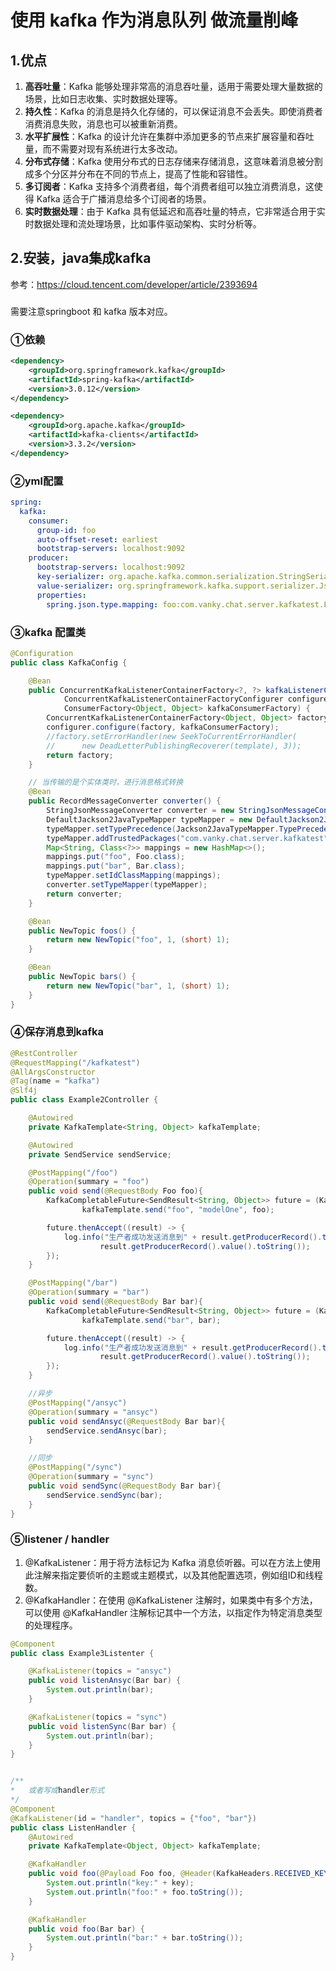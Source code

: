 # 使用 kafka 作为消息队列 做流量削峰

## 1.优点

1. **高吞吐量**：Kafka 能够处理非常高的消息吞吐量，适用于需要处理大量数据的场景，比如日志收集、实时数据处理等。
2. **持久性**：Kafka 的消息是持久化存储的，可以保证消息不会丢失。即使消费者消费消息失败，消息也可以被重新消费。
3. **水平扩展性**：Kafka 的设计允许在集群中添加更多的节点来扩展容量和吞吐量，而不需要对现有系统进行太多改动。
4. **分布式存储**：Kafka 使用分布式的日志存储来存储消息，这意味着消息被分割成多个分区并分布在不同的节点上，提高了性能和容错性。
5. **多订阅者**：Kafka 支持多个消费者组，每个消费者组可以独立消费消息，这使得 Kafka 适合于广播消息给多个订阅者的场景。
6. **实时数据处理**：由于 Kafka 具有低延迟和高吞吐量的特点，它非常适合用于实时数据处理和流处理场景，比如事件驱动架构、实时分析等。



## 2.安装，java集成kafka

参考：<https://cloud.tencent.com/developer/article/2393694>

### 

需要注意springboot 和 kafka 版本对应。

### ①依赖

```xml
<dependency>
    <groupId>org.springframework.kafka</groupId>
    <artifactId>spring-kafka</artifactId>
    <version>3.0.12</version>
</dependency>

<dependency>
    <groupId>org.apache.kafka</groupId>
    <artifactId>kafka-clients</artifactId>
    <version>3.3.2</version>
</dependency>
```



### ②yml配置

```yaml
spring: 
  kafka:
    consumer:
      group-id: foo
      auto-offset-reset: earliest
      bootstrap-servers: localhost:9092
    producer:
      bootstrap-servers: localhost:9092
      key-serializer: org.apache.kafka.common.serialization.StringSerializer
      value-serializer: org.springframework.kafka.support.serializer.JsonSerializer
      properties:
        spring.json.type.mapping: foo:com.vanky.chat.server.kafkatest.Foo,bar:com.vanky.chat.server.kafkatest.Bar
```



### ③kafka 配置类

```java
@Configuration
public class KafkaConfig {

	@Bean
	public ConcurrentKafkaListenerContainerFactory<?, ?> kafkaListenerContainerFactory(
			ConcurrentKafkaListenerContainerFactoryConfigurer configurer,
			ConsumerFactory<Object, Object> kafkaConsumerFactory) {
		ConcurrentKafkaListenerContainerFactory<Object, Object> factory = new ConcurrentKafkaListenerContainerFactory<>();
		configurer.configure(factory, kafkaConsumerFactory);
		//factory.setErrorHandler(new SeekToCurrentErrorHandler(
		//		new DeadLetterPublishingRecoverer(template), 3));
		return factory;
	}

	// 当传输的是个实体类时，进行消息格式转换
	@Bean
	public RecordMessageConverter converter() {
		StringJsonMessageConverter converter = new StringJsonMessageConverter();
		DefaultJackson2JavaTypeMapper typeMapper = new DefaultJackson2JavaTypeMapper();
		typeMapper.setTypePrecedence(Jackson2JavaTypeMapper.TypePrecedence.TYPE_ID);
		typeMapper.addTrustedPackages("com.vanky.chat.server.kafkatest");
		Map<String, Class<?>> mappings = new HashMap<>();
		mappings.put("foo", Foo.class);
		mappings.put("bar", Bar.class);
		typeMapper.setIdClassMapping(mappings);
		converter.setTypeMapper(typeMapper);
		return converter;
	}

	@Bean
	public NewTopic foos() {
		return new NewTopic("foo", 1, (short) 1);
	}

	@Bean
	public NewTopic bars() {
		return new NewTopic("bar", 1, (short) 1);
	}
}
```



### ④保存消息到kafka

```java
@RestController
@RequestMapping("/kafkatest")
@AllArgsConstructor
@Tag(name = "kafka")
@Slf4j
public class Example2Controller {

    @Autowired
    private KafkaTemplate<String, Object> kafkaTemplate;

    @Autowired
    private SendService sendService;

    @PostMapping("/foo")
    @Operation(summary = "foo")
    public void send(@RequestBody Foo foo){
        KafkaCompletableFuture<SendResult<String, Object>> future = (KafkaCompletableFuture<SendResult<String, Object>>)
                kafkaTemplate.send("foo", "modelOne", foo);

        future.thenAccept((result) -> {
            log.info("生产者成功发送消息到" + result.getProducerRecord().topic() + "-> " +
                    result.getProducerRecord().value().toString());
        });
    }

    @PostMapping("/bar")
    @Operation(summary = "bar")
    public void send(@RequestBody Bar bar){
        KafkaCompletableFuture<SendResult<String, Object>> future = (KafkaCompletableFuture<SendResult<String, Object>>)
                kafkaTemplate.send("bar", bar);

        future.thenAccept((result) -> {
            log.info("生产者成功发送消息到" + result.getProducerRecord().topic() + "-> " +
                    result.getProducerRecord().value().toString());
        });
    }

    //异步
    @PostMapping("/ansyc")
    @Operation(summary = "ansyc")
    public void sendAnsyc(@RequestBody Bar bar){
        sendService.sendAnsyc(bar);
    }

    //同步
    @PostMapping("/sync")
    @Operation(summary = "sync")
    public void sendSync(@RequestBody Bar bar){
        sendService.sendSync(bar);
    }
}
```



### ⑤listener  /  handler

1. @KafkaListener：用于将方法标记为 Kafka 消息侦听器。可以在方法上使用此注解来指定要侦听的主题或主题模式，以及其他配置选项，例如组ID和线程数。
2. @KafkaHandler：在使用 @KafkaListener 注解时，如果类中有多个方法，可以使用 @KafkaHandler 注解标记其中一个方法，以指定作为特定消息类型的处理程序。

```java
@Component
public class Example3Listenter {

    @KafkaListener(topics = "ansyc")
    public void listenAnsyc(Bar bar) {
        System.out.println(bar);
    }

    @KafkaListener(topics = "sync")
    public void listenSync(Bar bar) {
        System.out.println(bar);
    }
}


/**
*	或者写成handler形式
*/
@Component
@KafkaListener(id = "handler", topics = {"foo", "bar"})
public class ListenHandler {
    @Autowired
    private KafkaTemplate<Object, Object> kafkaTemplate;

    @KafkaHandler
    public void foo(@Payload Foo foo, @Header(KafkaHeaders.RECEIVED_KEY) String key) {
        System.out.println("key:" + key);
        System.out.println("foo:" + foo.toString());
    }

    @KafkaHandler
    public void foo(Bar bar) {
        System.out.println("bar:" + bar.toString());
    }
}
```